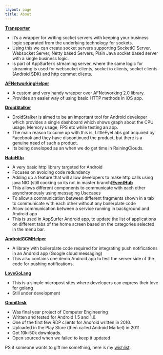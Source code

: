 ```yaml
---
layout: page
title: About
---
```


**<a href="https://github.com/RainingClouds/transporter" target="_blank">Transporter</a>**

  * It’s a wrapper for writing socket servers with keeping your business logic separated from the underlying technology for sockets.
  * Using this we can create socket servers supporting SocketIO Server, Websocket Server, Netty based Servers, Plain Java socket based server with a single business logic.
  * Is part of AppSurfer’s streaming server, where the same logic for streaming is used for websocket clients, socket io clients, socket clients (Android SDK) and http commet clients.

**<a href="https://github.com/RainingClouds/AFNetworkingHelper" target="_blank">AFNetworkingHelper</a>**

  * A custom and very handy wrapper over AFNetworking 2.0 library.
  * Provides an easier way of using basic HTTP methods in iOS app.

**<a href="https://github.com/RainingClouds/droidstalker" target="_blank">DroidStalker</a>**

  * DroidStalker is aimed to be an important tool for Android developer which provides a single dashboard which shows graph about the CPU usage, Memory usage, FPS etc while testing an app.
  * The main reason to come up with this is, LittleEyeLabs got acquired by Facebook and they have discontinued the product, but there is a genuine need of such a product.
  * Its being developed as an when we do get time in RainingClouds.

**<a href="https://github.com/RainingClouds/hatchttp" target="_blank">HatcHttp</a>**

  * A very basic http library targeted for Android
  * Focuses on avoiding code redundancy
  * Adding up a feature that will allow developers to make http calls using java NIO (still cooking so its not in master branch)**<a href="https://github.com/RainingClouds/event_hub" target="_bank">EventHub</a>**
  * This allows different components to communicate with each other asynchronously using messaging Usecases
  * To allow a communication between different fragments shown in a tab to communicate with each other without any boilerplate code
  * Allow communication between a service running in background and Android app
  * This is used in AppSurfer Android app, to update the list of applications on different tabs of the home screen based on the categories selected in the menu bar.

**<a href="https://github.com/RainingClouds/android-gcm-helper" target="_blank">AndroidGCMHelper</a>**

  * A library with boilerplate code required for integrating push notifications in an Android app (Google cloud messaging)
  * This also contains one demo Android app to test the server side of the code for pushing notifications.

**<a href="https://lovego.herokuapp.com" target="_blank">LoveGoLang</a>**

  * This is a simple micropost sites where developers can express their love for golang
  * Still under development

**<a href="https://github.com/akshaydeo/omnidesk" target="_blank">OmniDesk</a>**

  * Was final year project of Computer Engineering
  * Written and tested for Android 1.5 and 1.6.
  * One of the first few RDP clients for Android written in 2010.
  * Uploaded in the Play Store (then called Android Market) in 2011.
  * Got 10k-50k downloads.
  * Open sourced when we failed to keep it updated

PS if someone wants to gift me something, here is my <a title="wishlist" href="http://www.flipkart.com/wishlist/akshay.deo" target="_blank">wishlist</a>.